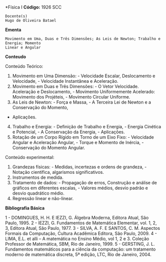 *Física I
**Código:** 1926 SCC

```
Docente(s)
Hugo de Oliveira Batael
```

**Ementa** 
```
Movimento em Uma, Duas e Três Dimensões; As Leis de Newton; Trabalho e Energia; Momento
Linear e Angular
```

**Conteudo**

Conteúdo Teórico:
1. Movimento em Uma Dimensão: - Velocidade Escalar, Deslocamento e Velocidade, - Velocidade
Instantânea e Aceleração.
2. Movimento em Duas e Três Dimensões: - O Vetor Velocidade. Aceleração e Deslocamento, -
Movimento Uniformemente Acelerado: Movimento dos Projéteis, - Movimento Circular Uniforme.
3. As Leis de Newton: - Força e Massa, - A Terceira Lei de Newton e a Conservação do Momento,
- Aplicações.
4. Trabalho e Energia: - Definição de Trabalho e Energia, - Energia Cinética e Potencial, - A
Conservação da Energia, - Aplicações.
5. Rotação de um Corpo Rígido em Torno de um Eixo Fixo: - Velocidade Angular e Aceleração
Angular, - Torque e Momento de Inércia, - Conservação do Momento Angular.

Conteúdo experimental:

1. Grandezas físicas: - Medidas, incertezas e ordens de grandeza, - Notação científica, algarismos
significativos.
2. Instrumentos de medida.
3. Tratamento de dados: - Propagação de erros, Construção e análise de gráficos em diferentes
escalas, - Valores médios, desvio padrão e desvio quadrático médio.
4. Regressão linear e não-linear.

**Bibliografia Básica**

1 - DOMINGUES, H. H. E IEZZI, G. Álgebra Moderna, Editora Atual, São Paulo, 1995.
2 - IEZZI, G. Fundamentos de Matemática Elementar, vol. 1, 2, 3, Editora Atual, São Paulo, 1977.
3 - SILVA, A. F. E SANTOS, C. M. Aspectos Formais da Computação, Cultura Acadêmica Editora, São Paulo, 2009.
4 - LIMA, E.L. et alli – A matemática no Ensino Médio, vol 1, 2 e 3. Coleção Professor de Matemática, SBM, Rio de Janeiro, 1999.
5 - GERSTING, J. L. Fundamentos matemáticos para a ciência da computação: um tratamento moderno de matemática discreta, 5ª edição, LTC, Rio de Janeiro, 2004.





